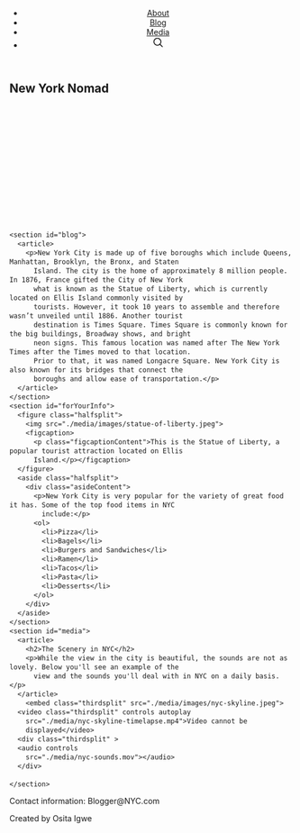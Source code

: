 <html>

<head>
  <meta charset="UTF-8">
  <link rel="stylesheet" type="text/css" href="styles.css">
  <link rel="preconnect" href="https://fonts.gstatic.com">
  <link rel="preconnect" href="https://fonts.gstatic.com">
  <link href="https://fonts.googleapis.com/css2?family=Lato:ital,wght@0,400;0,900;1,300&display=swap" rel="stylesheet">
  <title>New York Nomad: A Travel Blog</title>
</head>

<body>
  <header>
    <nav>
      <ul>
        <li>
          <a href="/about">About</a>
        </li>
        <li>
          <a href="/blog">Blog</a>
        </li>
        <li>
          <a href="/media">Media</a>
        </li>
        <li>
          <a class="link-secondary" href="/index.html" aria-label="Search">
            <svg xmlns="http://www.w3.org/2000/svg" width="20" height="20" fill="none" stroke="currentColor"
              stroke-linecap="round" stroke-linejoin="round" stroke-width="2" class="mx-3" role="img"
              viewBox="0 0 24 24">
              <title>Search</title>
              <circle cx="10.5" cy="10.5" r="7.5"></circle>
              <path d="M21 21l-5.2-5.2"></path>
            </svg>
          </a>
        </li>
      </ul>
    </nav>
  </header>
  <main>
    <section class="hero-image" style="height: 250px">
      <div class="hero-text overlay">
        <h1>New York Nomad</h1>
      </div>
    </section>

    <section id="blog">
      <article>
        <p>New York City is made up of five boroughs which include Queens, Manhattan, Brooklyn, the Bronx, and Staten
          Island. The city is the home of approximately 8 million people. In 1876, France gifted the City of New York
          what is known as the Statue of Liberty, which is currently located on Ellis Island commonly visited by
          tourists. However, it took 10 years to assemble and therefore wasn’t unveiled until 1886. Another tourist
          destination is Times Square. Times Square is commonly known for the big buildings, Broadway shows, and bright
          neon signs. This famous location was named after The New York Times after the Times moved to that location.
          Prior to that, it was named Longacre Square. New York City is also known for its bridges that connect the
          boroughs and allow ease of transportation.</p>
      </article>
    </section>
    <section id="forYourInfo">
      <figure class="halfsplit">
        <img src="./media/images/statue-of-liberty.jpeg">
        <figcaption>
          <p class="figcaptionContent">This is the Statue of Liberty, a popular tourist attraction located on Ellis
          Island.</p></figcaption>
      </figure>
      <aside class="halfsplit">
        <div class="asideContent">
          <p>New York City is very popular for the variety of great food it has. Some of the top food items in NYC
            include:</p>
          <ol>
            <li>Pizza</li>
            <li>Bagels</li>
            <li>Burgers and Sandwiches</li>
            <li>Ramen</li>
            <li>Tacos</li>
            <li>Pasta</li>
            <li>Desserts</li>
          </ol>
        </div>
      </aside>
    </section>
    <section id="media">
      <article>
        <h2>The Scenery in NYC</h2>
        <p>While the view in the city is beautiful, the sounds are not as lovely. Below you'll see an example of the
          view and the sounds you'll deal with in NYC on a daily basis.</p>
      </article>
        <embed class="thirdsplit" src="./media/images/nyc-skyline.jpeg">
      <video class="thirdsplit" controls autoplay
        src="./media/nyc-skyline-timelapse.mp4">Video cannot be
        displayed</video>
      <div class="thirdsplit" >
      <audio controls
        src="./media/nyc-sounds.mov"></audio>
      </div>

    </section>
  </main>
  <footer id="about">
    <p>Contact information: Blogger@NYC.com</p>
    <p>Created by Osita Igwe</p>
  </footer>




</body>

</html>
